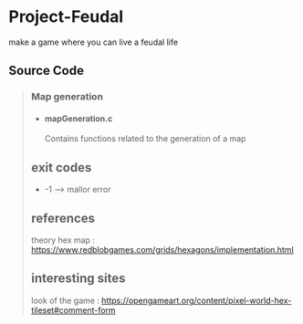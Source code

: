 # Project-Feudal
make a game where you can live a feudal life 

## Source Code
>### Map generation 
> * #### mapGeneration.c 
>    Contains functions related to the generation of a map    
>## exit codes
> * -1 --> mallor error  
>## references
> theory hex map : https://www.redblobgames.com/grids/hexagons/implementation.html
>## interesting sites
> look of the game : https://opengameart.org/content/pixel-world-hex-tileset#comment-form 
